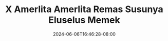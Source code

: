 --- 
title: "X Amerlita  Amerlita Remas Susunya Eluselus Memek"
description: "   video bokep X Amerlita  Amerlita Remas Susunya Eluselus Memek instagram   baru"
date: 2024-06-06T16:46:28-08:00
file_code: "5rtmbcqad6gi"
draft: false
cover: "a65dhxsbxrkaeuk7.jpg"
tags: ["Amerlita", "Amerlita", "Remas", "Susunya", "Eluselus", "Memek", "bokep-indo", "bokep-viral", "bokep-ig"]
length: 956
fld_id: "1483155"
foldername: "Amerlita 1"
categories: ["Amerlita 1"]
views: 0
---